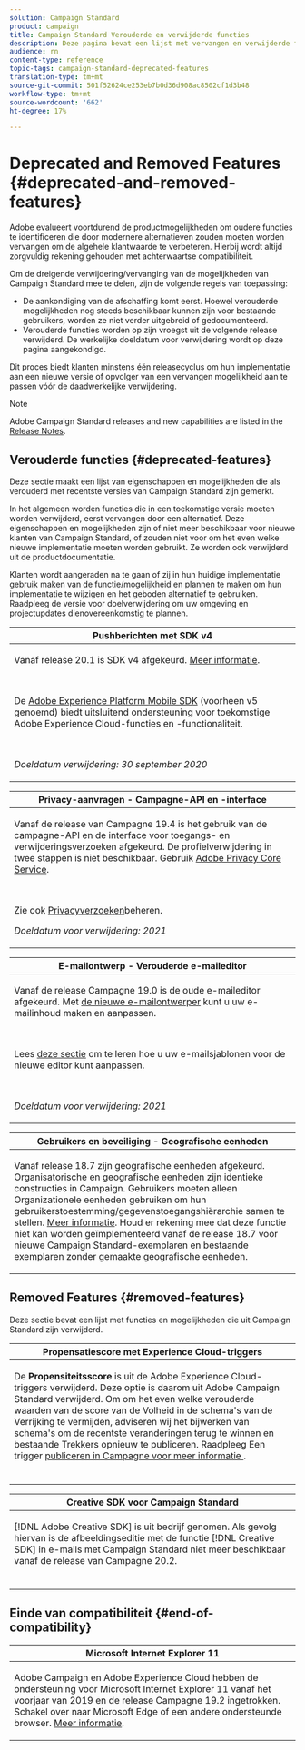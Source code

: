 ```yaml
---
solution: Campaign Standard
product: campaign
title: Campaign Standard Verouderde en verwijderde functies
description: Deze pagina bevat een lijst met vervangen en verwijderde functies van Adobe Campaign Standard.
audience: rn
content-type: reference
topic-tags: campaign-standard-deprecated-features
translation-type: tm+mt
source-git-commit: 501f52624ce253eb7b0d36d908ac8502cf1d3b48
workflow-type: tm+mt
source-wordcount: '662'
ht-degree: 17%

---
```



# Deprecated and Removed Features {#deprecated-and-removed-features}

Adobe evalueert voortdurend de productmogelijkheden om oudere functies te identificeren die door modernere alternatieven zouden moeten worden vervangen om de algehele klantwaarde te verbeteren. Hierbij wordt altijd zorgvuldig rekening gehouden met achterwaartse compatibiliteit.

Om de dreigende verwijdering/vervanging van de mogelijkheden van Campaign Standard mee te delen, zijn de volgende regels van toepassing:

* De aankondiging van de afschaffing komt eerst. Hoewel verouderde mogelijkheden nog steeds beschikbaar kunnen zijn voor bestaande gebruikers, worden ze niet verder uitgebreid of gedocumenteerd.
* Verouderde functies worden op zijn vroegst uit de volgende release verwijderd. De werkelijke doeldatum voor verwijdering wordt op deze pagina aangekondigd.

Dit proces biedt klanten minstens één releasecyclus om hun implementatie aan een nieuwe versie of opvolger van een vervangen mogelijkheid aan te passen vóór de daadwerkelijke verwijdering.

>[!NOTE]
>Adobe Campaign Standard releases and new capabilities are listed in the [Release Notes](../../rn/using/release-notes.md).


## Verouderde functies {#deprecated-features}

Deze sectie maakt een lijst van eigenschappen en mogelijkheden die als verouderd met recentste versies van Campaign Standard zijn gemerkt.

In het algemeen worden functies die in een toekomstige versie moeten worden verwijderd, eerst vervangen door een alternatief. Deze eigenschappen en mogelijkheden zijn of niet meer beschikbaar voor nieuwe klanten van Campaign Standard, of zouden niet voor om het even welke nieuwe implementatie moeten worden gebruikt. Ze worden ook verwijderd uit de productdocumentatie.

Klanten wordt aangeraden na te gaan of zij in hun huidige implementatie gebruik maken van de functie/mogelijkheid en plannen te maken om hun implementatie te wijzigen en het geboden alternatief te gebruiken. Raadpleeg de versie voor doelverwijdering om uw omgeving en projectupdates dienovereenkomstig te plannen.

<table> 
 <thead> 
  <tr> 
   <th> <strong>Pushberichten met SDK v4</strong><br /> </th> 
  </tr> 
 </thead> 
 <tbody> 
  <tr> 
   <td> <p> Vanaf release 20.1 is SDK v4 afgekeurd. <a href="https://aep-sdks.gitbook.io/docs/version-4-sdk-end-of-support-faq">Meer informatie</a>.</p><br/>
   <p>De <a href="https://aep-sdks.gitbook.io/docs/">Adobe Experience Platform Mobile SDK</a> (voorheen v5 genoemd) biedt uitsluitend ondersteuning voor toekomstige Adobe Experience Cloud-functies en -functionaliteit.</p></br>
     <p>
     <em>Doeldatum verwijdering: 30 september 2020</em></p>
     </td> 
  </tr> 
 </tbody> 
</table>
<table> 
 <thead> 
  <tr> 
   <th> <strong>Privacy-aanvragen - Campagne-API en -interface</strong><br /> </th> 
  </tr> 
 </thead> 
 <tbody> 
  <tr> 
   <td> <p>Vanaf de release van Campagne 19.4 is het gebruik van de campagne-API en de interface voor toegangs- en verwijderingsverzoeken afgekeurd. De profielverwijdering in twee stappen is niet beschikbaar. Gebruik <a href="https://www.adobe.io/apis/experiencecloud/gdpr.html">Adobe Privacy Core Service</a>.</p></br>
   <p>Zie ook <a href="https://helpx.adobe.com/nl/campaign/kb/acs-privacy.html">Privacyverzoeken</a>beheren.</p>
  <p> 
  <em>Doeldatum voor verwijdering: 2021</em></p>
   </td> 
  </tr> 
 </tbody> 
</table>

<table> 
 <thead> 
  <tr> 
   <th> <strong>E-mailontwerp - Verouderde e-maileditor</strong><br /> </th> 
  </tr> 
 </thead> 
 <tbody> 
  <tr> 
   <td> <p>Vanaf de release Campagne 19.0 is de oude e-maileditor afgekeurd. Met <a href="https://docs.adobe.com/content/help/en/campaign-standard/using/designing-content/designing-content-in-adobe-campaign.html">de nieuwe e-mailontwerper</a> kunt u uw e-mailinhoud maken en aanpassen. </p></br>
   <p>Lees <a href="https://docs.adobe.com/content/help/en/campaign-standard/using/designing-content/building-email-content/using-existing-content.html">deze sectie</a> om te leren hoe u uw e-mailsjablonen voor de nieuwe editor kunt aanpassen.</p></br>
  <p> 
  <em>Doeldatum voor verwijdering: 2021</em></p>
   </td> 
  </tr> 
 </tbody> 
</table>

<table> 
 <thead> 
  <tr> 
   <th> <strong>Gebruikers en beveiliging - Geografische eenheden</strong><br /> </th> 
  </tr> 
 </thead> 
 <tbody> 
  <tr> 
   <td> <p>Vanaf release 18.7 zijn geografische eenheden afgekeurd. Organisatorische en geografische eenheden zijn identieke constructies in Campaign. Gebruikers moeten alleen Organizationele eenheden gebruiken om hun gebruikerstoestemming/gegevenstoegangshiërarchie samen te stellen. <a href="https://helpx.adobe.com/campaign/standard/administration/using/organizational-units.html">Meer informatie</a>. Houd er rekening mee dat deze functie niet kan worden geïmplementeerd vanaf de release 18.7 voor nieuwe Campaign Standard-exemplaren en bestaande exemplaren zonder gemaakte geografische eenheden.</p>
   </td> 
  </tr> 
 </tbody> 
</table>

## Removed Features {#removed-features}

Deze sectie bevat een lijst met functies en mogelijkheden die uit Campaign Standard zijn verwijderd.

<table> 
 <thead> 
  <tr> 
   <th> <strong>Propensatiescore met Experience Cloud-triggers</strong><br /> </th> 
  </tr> 
 </thead> 
 <tbody> 
  <tr> 
   <td> <p>De <b>Propensiteitsscore</b> is uit de Adobe Experience Cloud-triggers verwijderd. Deze optie is daarom uit Adobe Campaign Standard verwijderd. Om om het even welke verouderde waarden van de score van de Volheid in de schema's van de Verrijking te vermijden, adviseren wij het bijwerken van schema's om de recentste veranderingen terug te winnen en bestaande Trekkers opnieuw te publiceren. Raadpleeg Een trigger <a href="https://docs.adobe.com/content/help/en/campaign-standard/using/integrating-with-adobe-cloud/working-with-campaign-and-triggers/using-triggers-in-campaign.html#publishing-trigger-in-campaign"> publiceren in Campagne voor meer informatie </a>.
</p></br>
   </td> 
  </tr> 
 </tbody> 
</table>

<table> 
 <thead> 
  <tr> 
   <th> <strong>Creative SDK voor Campaign Standard</strong><br /> </th> 
  </tr> 
 </thead> 
 <tbody> 
  <tr> 
   <td> <p>[!DNL Adobe Creative SDK] is uit bedrijf genomen. Als gevolg hiervan is de afbeeldingseditie met de functie [!DNL Creative SDK] in e-mails met Campaign Standard niet meer beschikbaar vanaf de release van Campagne 20.2.</p></br>
   </td> 
  </tr> 
 </tbody> 
</table>

## Einde van compatibiliteit {#end-of-compatibility}

<table> 
 <thead> 
  <tr> 
   <th> <strong>Microsoft Internet Explorer 11</strong><br /> </th> 
  </tr> 
 </thead> 
 <tbody> 
  <tr> 
   <td> <p>Adobe Campaign en Adobe Experience Cloud hebben de ondersteuning voor Microsoft Internet Explorer 11 vanaf het voorjaar van 2019 en de release Campagne 19.2 ingetrokken. Schakel over naar Microsoft Edge of een andere ondersteunde browser. <a href="https://docs.adobe.com/content/help/en/campaign-standard/using/administrating/about-configuration-guidelines.html#compatible-browsers">Meer informatie</a>.</p>
   </td> 
  </tr> 
 </tbody> 
</table>

